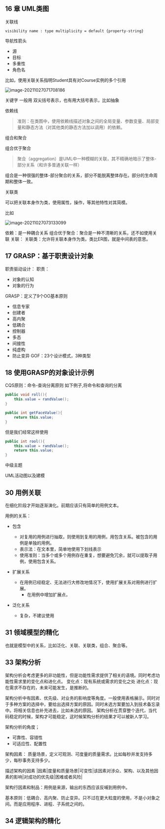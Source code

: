 ## 16 章 UML类图

关联线

```uml
visibility name : type multiplicity = default {property-string}
```

导航性箭头

- 源
- 目标
- 多重性
- 角色名

比如，使用关联关系指明Student具有对Course实例的多个引用

![image-20211027071708186](D:\workspace\github\ARTS\读书笔记\UML和模式应用.assets\image-20211027071708186.png)

关键字 一般用 双尖括号表示，也有用大括号表示，比如抽象

依赖线

>  准则：在类图中，使用依赖线描述对象之间的全局变量、参数变量、局部变量和静态方法（对其他类的静态方法加以调用）的依赖。

组合和聚合

组合优于聚合

> 聚合（aggregation）是UML中一种模糊的关联，其不精确地暗示了整体-部分关系（和许多普通关联一样）

组合是一种很强的整体-部分聚合的关系，部分不能脱离整体存在。部分的生命周期和整体一致。

关联类

可以把关联本身作为类，使用属性，操作，等其他特性对其简模。

比如

![image-20211027073133099](D:\workspace\github\ARTS\读书笔记\UML和模式应用.assets\image-20211027073133099.png)




依赖：是一种耦合关系
组合优于聚合：聚合是一种不清晰的关系，还不如使用关联
关联：
关联类：允许将关联本身作为类。类比ER图，就是中间表的意思。

## 17 GRASP：基于职责设计对象
职责驱动设计：
职责：
- 对象的认知
- 对象的行为



GRASP：定义了9个OO基本原则
- 信息专家
- 创建者
- 高内聚
- 低耦合
- 控制器
- 多态
- 间接性
- 纯虚构
- 防止变异
GOF：23个设计模式，3种类型


## 18 使用GRASP的对象设计示例

CQS原则：命令-查询分离原则
如下例子,将命令和查询的分离

```java
public void roll(){
	this.value = randValue();
}

public int getFaceValue(){
	return this.value;
}

```

但是我们经常这样使用
```java
public int rool(){
	this.value = randValue();
	return this.value;
}

```



中级主题

UML活动图以及建模


## 30 用例关联
在细化阶段才开始逐渐演化。前期应该只有简单的用例文本。

用例的关系：
- 包含
	- 对复用的用例进行抽取，则使用到复用的用例，用包含关系。被包含的用例是单独的用例。
	- 表示法：在文本里，简单地使用下划线表示
	- 使用准则：当多个或多个用例存在重复，想要避免冗余，就可以提取子用例，使用包含关系。

- 扩展关系
	- 在用例已经稳定、无法进行大修改地情况下，使用扩展关系对用例进行扩展。
		- 在用例中增加扩展点，

- 泛化关系
	- 复杂，不建议使用


## 31 领域模型的精化

也就是模型中的关系，比如泛化、关联、关联类，组合、聚合等。

## 33 架构分析
架构分析会考虑更多的非功能性，但是功能性需求提供了相关的语境。同时考虑功能性需求里的变化点和进化点。
变化点：现有系统或需求的变化之处
进化点：现在需求不存在的，未来可能发生，是推断的。

架构分析中有因素、优先级、对业务的影响度等角度。一般使用表格展示。同时对于多种方案的选择中，要给出选择方案的原因。同时未选方案要加入到技术备忘录中。将相关信息也补充进去，比如未选的原因。
架构分析在贯穿整个迭代，当代码稳定的时候，架构才可能稳定，这时候架构分析的结果才可以被新人学习。

架构分析的角度；
- 可靠性、容错性
- 可适应性、配置性


架构因素：
质量场景，定义可观测、可度量的质量需求。比如每秒并发支持多少，每秒事务支持多少。

描述架构的因素
|因素|度量和质量场景|可变性|该因素对涉众、架构、以及其他因素的影响|对成功的优先级|困难或者风险|

架构行因素和制品：用例是来源，输出的东西应该反哺到用例中。

基本原则：低耦合、高内聚、防止变异。只不过在更大粒度的使用，不是小对象之间。而是应用程序、进程、子系统之间的。

## 34 逻辑架构的精化
